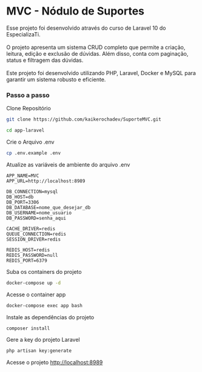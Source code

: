 
# MVC - Nódulo de Suportes

Esse projeto foi desenvolvido através do curso de Laravel 10 do EspecializaTi. <br/> <br/>
O projeto apresenta um sistema CRUD completo que permite a criação, leitura, edição e exclusão de dúvidas. Além disso, conta com paginação, status e filtragem das dúvidas.
<br/> <br/>
Este projeto foi desenvolvido utilizando PHP, Laravel, Docker e MySQL para garantir um sistema robusto e eficiente.

### Passo a passo
Clone Repositório
```sh
git clone https://github.com/kaikerochadev/SuporteMVC.git
```
```sh
cd app-laravel
```


Crie o Arquivo .env
```sh
cp .env.example .env
```


Atualize as variáveis de ambiente do arquivo .env
```dosini
APP_NAME=MVC
APP_URL=http://localhost:8989

DB_CONNECTION=mysql
DB_HOST=db
DB_PORT=3306
DB_DATABASE=nome_que_desejar_db
DB_USERNAME=nome_usuario
DB_PASSWORD=senha_aqui

CACHE_DRIVER=redis
QUEUE_CONNECTION=redis
SESSION_DRIVER=redis

REDIS_HOST=redis
REDIS_PASSWORD=null
REDIS_PORT=6379
```


Suba os containers do projeto
```sh
docker-compose up -d
```


Acesse o container app
```sh
docker-compose exec app bash
```


Instale as dependências do projeto
```sh
composer install
```


Gere a key do projeto Laravel
```sh
php artisan key:generate
```


Acesse o projeto
[http://localhost:8989](http://localhost:8989)
